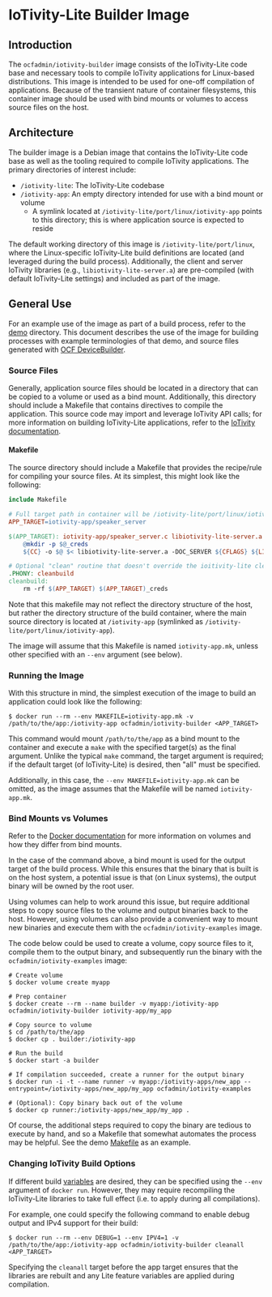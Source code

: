 # IoTivity-Lite Builder Image

## Introduction

The `ocfadmin/iotivity-builder` image consists of the IoTivity-Lite code base
and necessary tools to compile IoTivity applications for Linux-based
distributions. This image is intended to be used for one-off compilation of
applications. Because of the transient nature of container filesystems, this
container image should be used with bind mounts or volumes to access source
files on the host.

## Architecture

The builder image is a Debian image that contains the IoTivity-Lite code base as
well as the tooling required to compile IoTivity applications. The primary
directories of interest include:

* `/iotivity-lite`: The IoTivity-Lite codebase
* `/iotivity-app`: An empty directory intended for use with a bind mount or
  volume
  * A symlink located at `/iotivity-lite/port/linux/iotivity-app` points to this
    directory; this is where application source is expected to reside

The default working directory of this image is `/iotivity-lite/port/linux`,
where the Linux-specific IoTivity-Lite build definitions are located (and
leveraged during the build process). Additionally, the client and server
IoTivity libraries (e.g., `libiotivity-lite-server.a`) are pre-compiled (with
default IoTivity-Lite settings) and included as part of the image.

## General Use

For an example use of the image as part of a build process, refer to the
[demo](./demo) directory. This document describes the use of the image for
building processes with example terminologies of that demo, and source files
generated with [OCF DeviceBuilder](https://github.com/openconnectivityfoundation/DeviceBuilder).

### Source Files

Generally, application source files should be located in a directory that can be
copied to a volume or used as a bind mount. Additionally, this directory should
include a Makefile that contains directives to compile the application. This
source code may import and leverage IoTivity API calls; for more information on
building IoTivity-Lite applications, refer to the [IoTivity documentation](https://iotivity.org/documentation/building-iotivity-linux).

#### Makefile

The source directory should include a Makefile that provides the recipe/rule for
compiling your source files. At its simplest, this might look like the
following:

```Makefile
include Makefile

# Full target path in container will be /iotivity-lite/port/linux/iotivity-app
APP_TARGET=iotivity-app/speaker_server

$(APP_TARGET): iotivity-app/speaker_server.c libiotivity-lite-server.a
	@mkdir -p $@_creds
	${CC} -o $@ $< libiotivity-lite-server.a -DOC_SERVER ${CFLAGS} ${LIBS}

# Optional "clean" routine that doesn't override the ioitivity-lite clean
.PHONY: cleanbuild
cleanbuild:
	rm -rf $(APP_TARGET) $(APP_TARGET)_creds
```

Note that this makefile may not reflect the directory structure of the host, but
rather the directory structure of the build container, where the main source
directory is located at `/iotivity-app` (symlinked as
`/iotivity-lite/port/linux/iotivity-app`).

The image will assume that this Makefile is named `iotivity-app.mk`, unless
other specified with an `--env` argument (see below).

### Running the Image

With this structure in mind, the simplest execution of the image to build an
application could look like the following:

```
$ docker run --rm --env MAKEFILE=iotivity-app.mk -v /path/to/the/app:/iotivity-app ocfadmin/iotivity-builder <APP_TARGET>
```

This command would mount `/path/to/the/app` as a bind mount to the container and
execute a `make` with the specified target(s) as the final argument. Unlike the
typical `make` command, the target argument is required; if the default target
(of IoTivity-Lite) is desired, then "all" must be specified.

Additionally, in this case, the `--env MAKEFILE=iotivity-app.mk` can be omitted,
as the image assumes that the Makefile will be named `iotivity-app.mk`.

### Bind Mounts vs Volumes

Refer to the [Docker documentation](https://docs.docker.com/storage/volumes/)
for more information on volumes and how they differ from bind mounts.

In the case of the command above, a bind mount is used for the output target of
the build process. While this ensures that the binary that is built is on the
host system, a potential issue is that (on Linux systems), the output binary
will be owned by the root user.

Using volumes can help to work around this issue, but require additional steps
to copy source files to the volume and output binaries back to the host.
However, using volumes can also provide a convenient way to mount new binaries
and execute them with the `ocfadmin/iotivity-examples` image.

The code below could be used to create a volume, copy source files to it,
compile them to the output binary, and subsequently run the binary with the
`ocfadmin/iotivity-examples` image:

```
# Create volume
$ docker volume create myapp

# Prep container
$ docker create --rm --name builder -v myapp:/iotivity-app ocfadmin/iotivity-builder iotivity-app/my_app

# Copy source to volume
$ cd /path/to/the/app
$ docker cp . builder:/iotivity-app

# Run the build
$ docker start -a builder

# If compilation succeeded, create a runner for the output binary
$ docker run -i -t --name runner -v myapp:/iotivity-apps/new_app --entrypoint=/iotivity-apps/new_app/my_app ocfadmin/iotivity-examples

# (Optional): Copy binary back out of the volume
$ docker cp runner:/iotivity-apps/new_app/my_app .
```

Of course, the additional steps required to copy the binary are tedious to
execute by hand, and so a Makefile that somewhat automates the process may be
helpful. See the demo [Makefile](./demo/Makefile) as an example.

### Changing IoTivity Build Options

If different build [variables](https://iotivity.org/documentation/building-iotivity-linux)
are desired, they can be specified using the `--env` argument of `docker run`.
However, they may require recompiling the IoTivity-Lite libraries to take full
effect (i.e. to apply during all compilations).

For example, one could specify the following command to enable debug output and
IPv4 support for their build:

```
$ docker run --rm --env DEBUG=1 --env IPV4=1 -v /path/to/the/app:/iotivity-app ocfadmin/iotivity-builder cleanall <APP_TARGET>
```

Specifying the `cleanall` target before the app target ensures that the
libraries are rebuilt and any Lite feature variables are applied during
compilation.
